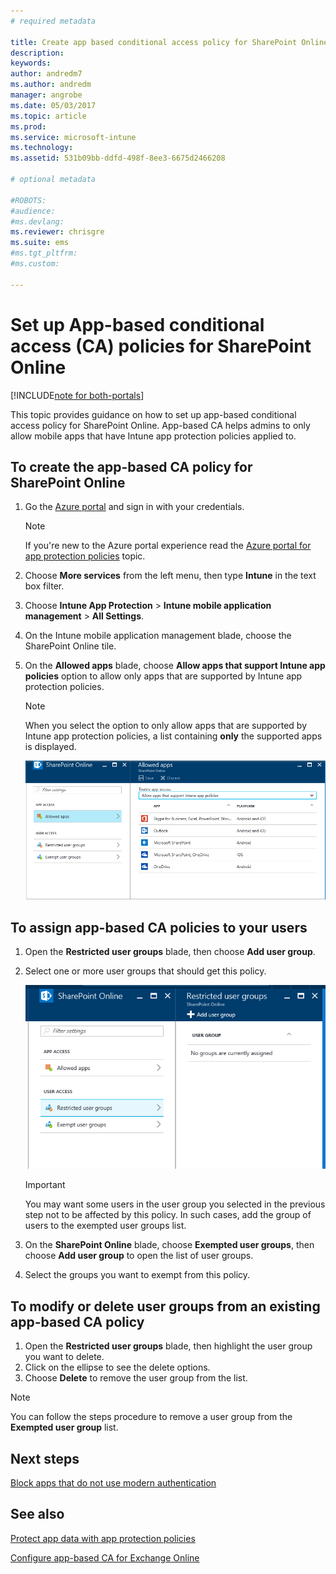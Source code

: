 ```yaml
---
# required metadata

title: Create app based conditional access policy for SharePoint Online
description:
keywords:
author: andredm7
ms.author: andredm
manager: angrobe
ms.date: 05/03/2017
ms.topic: article
ms.prod:
ms.service: microsoft-intune
ms.technology:
ms.assetid: 531b09bb-ddfd-498f-8ee3-6675d2466208

# optional metadata

#ROBOTS:
#audience:
#ms.devlang:
ms.reviewer: chrisgre
ms.suite: ems
#ms.tgt_pltfrm:
#ms.custom:

---
```


# Set up App-based conditional access (CA) policies for SharePoint Online

[!INCLUDE[note for both-portals](../includes/note-for-both-portals.md)]

This topic provides guidance on how to set up app-based conditional access policy for SharePoint Online. App-based CA helps admins to only allow mobile apps that have Intune app protection policies applied to.

## To create the app-based CA policy for SharePoint Online

1. Go the [Azure portal](https://portal.azure.com) and sign in with your credentials.

	> [!NOTE]
	> If you're new to the Azure portal experience read the [Azure portal for app protection policies](azure-portal-for-microsoft-intune-mam-policies.md) topic.

2. Choose **More services** from the left menu, then type **Intune** in the text box filter.

3. Choose **Intune App Protection** > **Intune mobile application management** > **All Settings**.

4. On the Intune mobile application management blade, choose the SharePoint Online tile.

5. On the **Allowed apps** blade, choose **Allow apps that support Intune app policies** option to allow only apps that are supported by Intune app protection policies.

	> [!NOTE] 
	> When you select the option to only allow apps that are supported by Intune app protection policies, a list containing **only** the supported apps is displayed.

	![Screenshot of the allowed apps blade showing the list of apps](../media/mam-ca-spo-allowed-apps.png)

## To assign app-based CA policies to your users

1. Open the **Restricted user groups** blade, then choose **Add user group**.

2. Select one or more user groups that should get this policy.

	![Screenshot of the restricted user group blade with add user group option highlighted](../media/mam-ca-spo-restricted-groups.png)

	> [!IMPORTANT] 
	> You may want some users in the user group you selected in the previous step not to be affected by this policy. In such cases, add the group of users to the exempted user groups list. 

3. On the **SharePoint Online** blade, choose **Exempted user groups**, then choose **Add user group** to open the list of user groups.

4. Select the groups you want to exempt from this policy.  

## To modify or delete user groups from an existing app-based CA policy

1. Open the **Restricted user groups** blade, then highlight the user group you want to delete.
2. Click on the ellipse to see the delete options.
3. Choose **Delete** to remove the user group from the list.

> [!NOTE] 
> You can follow the steps procedure to remove a user group from the **Exempted user group** list.

## Next steps

[Block apps that do not use modern authentication](block-apps-with-no-modern-authentication.md)

## See also

[Protect app data with app protection policies](protect-app-data-using-mobile-app-management-policies-with-microsoft-intune.md)

[Configure app-based CA for Exchange Online](mam-ca-for-exchange-online.md)
